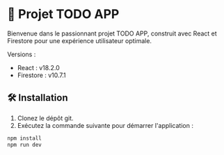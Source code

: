 # 🚀 Projet TODO APP

Bienvenue dans le passionnant projet TODO APP, construit avec React et Firestore pour une expérience utilisateur optimale.

Versions :
   - React : v18.2.0
   - Firestore : v10.7.1

## 🛠️ Installation

1. Clonez le dépôt git.
2. Exécutez la commande suivante pour démarrer l'application :

```bash
npm install
npm run dev
```